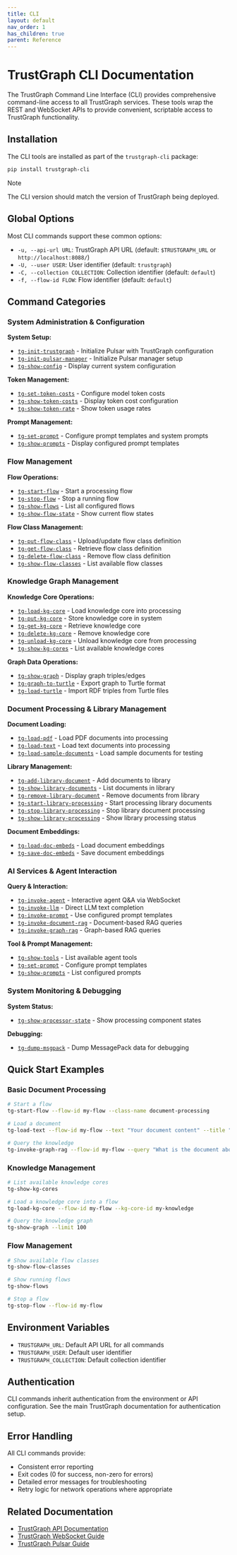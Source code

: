 ```yaml
---
title: CLI
layout: default
nav_order: 1
has_children: true
parent: Reference
---
```


# TrustGraph CLI Documentation

The TrustGraph Command Line Interface (CLI) provides comprehensive command-line access to all TrustGraph services. These tools wrap the REST and WebSocket APIs to provide convenient, scriptable access to TrustGraph functionality.

## Installation

The CLI tools are installed as part of the `trustgraph-cli` package:

```bash
pip install trustgraph-cli
```

> [!NOTE]
> The CLI version should match the version of TrustGraph being deployed. 

## Global Options

Most CLI commands support these common options:

- `-u, --api-url URL`: TrustGraph API URL (default: `$TRUSTGRAPH_URL` or `http://localhost:8088/`)
- `-U, --user USER`: User identifier (default: `trustgraph`)
- `-C, --collection COLLECTION`: Collection identifier (default: `default`)
- `-f, --flow-id FLOW`: Flow identifier (default: `default`)

## Command Categories

### System Administration & Configuration

**System Setup:**
- [`tg-init-trustgraph`](tg-init-trustgraph.md) - Initialize Pulsar with TrustGraph configuration
- [`tg-init-pulsar-manager`](tg-init-pulsar-manager.md) - Initialize Pulsar manager setup
- [`tg-show-config`](tg-show-config.md) - Display current system configuration

**Token Management:**
- [`tg-set-token-costs`](tg-set-token-costs.md) - Configure model token costs
- [`tg-show-token-costs`](tg-show-token-costs.md) - Display token cost configuration
- [`tg-show-token-rate`](tg-show-token-rate.md) - Show token usage rates

**Prompt Management:**
- [`tg-set-prompt`](tg-set-prompt.md) - Configure prompt templates and system prompts
- [`tg-show-prompts`](tg-show-prompts.md) - Display configured prompt templates

### Flow Management

**Flow Operations:**
- [`tg-start-flow`](tg-start-flow.md) - Start a processing flow
- [`tg-stop-flow`](tg-stop-flow.md) - Stop a running flow
- [`tg-show-flows`](tg-show-flows.md) - List all configured flows
- [`tg-show-flow-state`](tg-show-flow-state.md) - Show current flow states

**Flow Class Management:**
- [`tg-put-flow-class`](tg-put-flow-class.md) - Upload/update flow class definition
- [`tg-get-flow-class`](tg-get-flow-class.md) - Retrieve flow class definition
- [`tg-delete-flow-class`](tg-delete-flow-class.md) - Remove flow class definition
- [`tg-show-flow-classes`](tg-show-flow-classes.md) - List available flow classes

### Knowledge Graph Management

**Knowledge Core Operations:**
- [`tg-load-kg-core`](tg-load-kg-core.md) - Load knowledge core into processing
- [`tg-put-kg-core`](tg-put-kg-core.md) - Store knowledge core in system
- [`tg-get-kg-core`](tg-get-kg-core.md) - Retrieve knowledge core
- [`tg-delete-kg-core`](tg-delete-kg-core.md) - Remove knowledge core
- [`tg-unload-kg-core`](tg-unload-kg-core.md) - Unload knowledge core from processing
- [`tg-show-kg-cores`](tg-show-kg-cores.md) - List available knowledge cores

**Graph Data Operations:**
- [`tg-show-graph`](tg-show-graph.md) - Display graph triples/edges
- [`tg-graph-to-turtle`](tg-graph-to-turtle.md) - Export graph to Turtle format
- [`tg-load-turtle`](tg-load-turtle.md) - Import RDF triples from Turtle files

### Document Processing & Library Management

**Document Loading:**
- [`tg-load-pdf`](tg-load-pdf.md) - Load PDF documents into processing
- [`tg-load-text`](tg-load-text.md) - Load text documents into processing
- [`tg-load-sample-documents`](tg-load-sample-documents.md) - Load sample documents for testing

**Library Management:**
- [`tg-add-library-document`](tg-add-library-document.md) - Add documents to library
- [`tg-show-library-documents`](tg-show-library-documents.md) - List documents in library
- [`tg-remove-library-document`](tg-remove-library-document.md) - Remove documents from library
- [`tg-start-library-processing`](tg-start-library-processing.md) - Start processing library documents
- [`tg-stop-library-processing`](tg-stop-library-processing.md) - Stop library document processing
- [`tg-show-library-processing`](tg-show-library-processing.md) - Show library processing status

**Document Embeddings:**
- [`tg-load-doc-embeds`](tg-load-doc-embeds.md) - Load document embeddings
- [`tg-save-doc-embeds`](tg-save-doc-embeds.md) - Save document embeddings

### AI Services & Agent Interaction

**Query & Interaction:**
- [`tg-invoke-agent`](tg-invoke-agent.md) - Interactive agent Q&A via WebSocket
- [`tg-invoke-llm`](tg-invoke-llm.md) - Direct LLM text completion
- [`tg-invoke-prompt`](tg-invoke-prompt.md) - Use configured prompt templates
- [`tg-invoke-document-rag`](tg-invoke-document-rag.md) - Document-based RAG queries
- [`tg-invoke-graph-rag`](tg-invoke-graph-rag.md) - Graph-based RAG queries

**Tool & Prompt Management:**
- [`tg-show-tools`](tg-show-tools.md) - List available agent tools
- [`tg-set-prompt`](tg-set-prompt.md) - Configure prompt templates
- [`tg-show-prompts`](tg-show-prompts.md) - List configured prompts

### System Monitoring & Debugging

**System Status:**
- [`tg-show-processor-state`](tg-show-processor-state.md) - Show processing component states

**Debugging:**
- [`tg-dump-msgpack`](tg-dump-msgpack.md) - Dump MessagePack data for debugging

## Quick Start Examples

### Basic Document Processing
```bash
# Start a flow
tg-start-flow --flow-id my-flow --class-name document-processing

# Load a document
tg-load-text --flow-id my-flow --text "Your document content" --title "Test Document"

# Query the knowledge
tg-invoke-graph-rag --flow-id my-flow --query "What is the document about?"
```

### Knowledge Management
```bash
# List available knowledge cores
tg-show-kg-cores

# Load a knowledge core into a flow
tg-load-kg-core --flow-id my-flow --kg-core-id my-knowledge

# Query the knowledge graph
tg-show-graph --limit 100
```

### Flow Management
```bash
# Show available flow classes
tg-show-flow-classes

# Show running flows
tg-show-flows

# Stop a flow
tg-stop-flow --flow-id my-flow
```

## Environment Variables

- `TRUSTGRAPH_URL`: Default API URL for all commands
- `TRUSTGRAPH_USER`: Default user identifier
- `TRUSTGRAPH_COLLECTION`: Default collection identifier

## Authentication

CLI commands inherit authentication from the environment or API configuration. See the main TrustGraph documentation for authentication setup.

## Error Handling

All CLI commands provide:
- Consistent error reporting
- Exit codes (0 for success, non-zero for errors)
- Detailed error messages for troubleshooting
- Retry logic for network operations where appropriate

## Related Documentation

- [TrustGraph API Documentation](../apis/README.md)
- [TrustGraph WebSocket Guide](../apis/websocket.md)
- [TrustGraph Pulsar Guide](../apis/pulsar.md)
